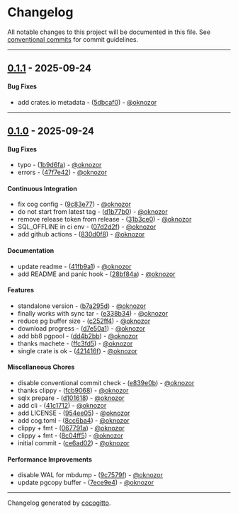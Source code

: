 # Changelog
All notable changes to this project will be documented in this file. See [conventional commits](https://www.conventionalcommits.org/) for commit guidelines.

- - -
## [0.1.1](https://github.com/oknozor/musicbrainz-light/compare/5dbcaf0e2cda635afa3d864c0c31e5f5e5c6c1b1..0.1.1) - 2025-09-24
#### Bug Fixes
- add crates.io metadata - ([5dbcaf0](https://github.com/oknozor/musicbrainz-light/commit/5dbcaf0e2cda635afa3d864c0c31e5f5e5c6c1b1)) - [@oknozor](https://github.com/oknozor)

- - -

## [0.1.0](https://github.com/oknozor/musicbrainz-light/compare/ce6ad024c3494666bfeb44994451dd75fe81a7fa..0.1.0) - 2025-09-24
#### Bug Fixes
- typo - ([1b9d6fa](https://github.com/oknozor/musicbrainz-light/commit/1b9d6fa6a5ba620b7bee62b77dcc91bce7170136)) - [@oknozor](https://github.com/oknozor)
- errors - ([47f7e42](https://github.com/oknozor/musicbrainz-light/commit/47f7e42aa1af3a03def4339cdbc8704947799e4b)) - [@oknozor](https://github.com/oknozor)
#### Continuous Integration
- fix cog config - ([9c83e77](https://github.com/oknozor/musicbrainz-light/commit/9c83e7775a306a35d1fee23761d23228931a86a8)) - [@oknozor](https://github.com/oknozor)
- do not start from latest tag - ([d1b77b0](https://github.com/oknozor/musicbrainz-light/commit/d1b77b0f93f8dca62177721a9fd86475a51cc02f)) - [@oknozor](https://github.com/oknozor)
- remove release token from release - ([31b3ce0](https://github.com/oknozor/musicbrainz-light/commit/31b3ce0bcf4b2b44545ade6e117a04cfabc9486f)) - [@oknozor](https://github.com/oknozor)
- SQL_OFFLINE in ci env - ([07d2d2f](https://github.com/oknozor/musicbrainz-light/commit/07d2d2fba00427e320e687a694c54609bf8bfd9c)) - [@oknozor](https://github.com/oknozor)
- add github actions - ([830d0f8](https://github.com/oknozor/musicbrainz-light/commit/830d0f8fa80967c0a6066fae451242892873f6f2)) - [@oknozor](https://github.com/oknozor)
#### Documentation
- update readme - ([41fb9a1](https://github.com/oknozor/musicbrainz-light/commit/41fb9a1958a4167ed5b61fe589f3517a0c53fc6d)) - [@oknozor](https://github.com/oknozor)
- add README and panic hook - ([28bf84a](https://github.com/oknozor/musicbrainz-light/commit/28bf84ab29ed0559f5fcb86af8893190cf38723d)) - [@oknozor](https://github.com/oknozor)
#### Features
- standalone version - ([b7a295d](https://github.com/oknozor/musicbrainz-light/commit/b7a295d2f9932ebc5478f397607028d4a6d63d12)) - [@oknozor](https://github.com/oknozor)
- finally works with sync tar - ([e338b34](https://github.com/oknozor/musicbrainz-light/commit/e338b342e3ddfd9307add15add7501c7bd02ae49)) - [@oknozor](https://github.com/oknozor)
- reduce pg buffer size - ([c252ff4](https://github.com/oknozor/musicbrainz-light/commit/c252ff446d010bcb8dc68d486fa5a758aef08289)) - [@oknozor](https://github.com/oknozor)
- download progress - ([d7e50a1](https://github.com/oknozor/musicbrainz-light/commit/d7e50a121365b2cacc5d5ee69aeb85846d19113c)) - [@oknozor](https://github.com/oknozor)
- add bb8 pgpool - ([dd4b2bb](https://github.com/oknozor/musicbrainz-light/commit/dd4b2bba6eba56b3234b9e734290cd5e68c66fe6)) - [@oknozor](https://github.com/oknozor)
- thanks machete - ([ffc3fd5](https://github.com/oknozor/musicbrainz-light/commit/ffc3fd5be707ece21640a52d564a663f34fdacb1)) - [@oknozor](https://github.com/oknozor)
- single crate is ok - ([421416f](https://github.com/oknozor/musicbrainz-light/commit/421416f5e636e78e455c728f9e992323d294dbd8)) - [@oknozor](https://github.com/oknozor)
#### Miscellaneous Chores
- disable conventional commit check - ([e839e0b](https://github.com/oknozor/musicbrainz-light/commit/e839e0b285536af9e23553c66ebc7df72d7aa0e6)) - [@oknozor](https://github.com/oknozor)
- thanks clippy - ([fcb9068](https://github.com/oknozor/musicbrainz-light/commit/fcb9068e4b033b3c6d388976bee356d3fff1cfae)) - [@oknozor](https://github.com/oknozor)
- sqlx prepare - ([d101618](https://github.com/oknozor/musicbrainz-light/commit/d10161807347cd0c34b1a625999377eae03a7f99)) - [@oknozor](https://github.com/oknozor)
- add cli - ([41c1712](https://github.com/oknozor/musicbrainz-light/commit/41c171201ceff8f3ce5e2893a8f2ba4f2c090646)) - [@oknozor](https://github.com/oknozor)
- add LICENSE - ([954ee05](https://github.com/oknozor/musicbrainz-light/commit/954ee052d224676876d4da660cd9d17ed06b5c20)) - [@oknozor](https://github.com/oknozor)
- add cog.toml - ([8cc6ba4](https://github.com/oknozor/musicbrainz-light/commit/8cc6ba4135a284d73965cf259e869f2048d25060)) - [@oknozor](https://github.com/oknozor)
- clippy + fmt - ([067791a](https://github.com/oknozor/musicbrainz-light/commit/067791aa9bdd2cadf95113664de4e3dda237d986)) - [@oknozor](https://github.com/oknozor)
- clippy + fmt - ([8c04ff5](https://github.com/oknozor/musicbrainz-light/commit/8c04ff53be7c13819cbb60a4c00ceee66f88b7d9)) - [@oknozor](https://github.com/oknozor)
- initial commit - ([ce6ad02](https://github.com/oknozor/musicbrainz-light/commit/ce6ad024c3494666bfeb44994451dd75fe81a7fa)) - [@oknozor](https://github.com/oknozor)
#### Performance Improvements
- disable WAL for mbdump - ([9c7579f](https://github.com/oknozor/musicbrainz-light/commit/9c7579f7396631817900f94d09110d870bc6c7e4)) - [@oknozor](https://github.com/oknozor)
- update pgcopy buffer - ([7ece9e4](https://github.com/oknozor/musicbrainz-light/commit/7ece9e480ca811814d82ac0a6368f078e7576f2c)) - [@oknozor](https://github.com/oknozor)

- - -

Changelog generated by [cocogitto](https://github.com/cocogitto/cocogitto).